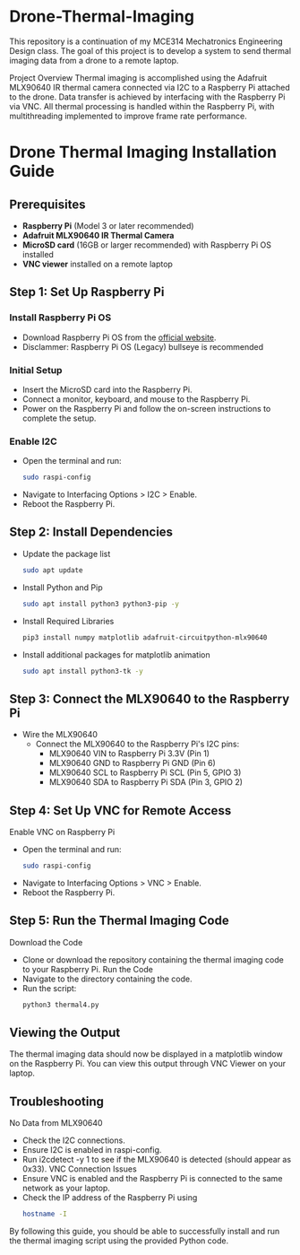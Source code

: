 # Drone-Thermal-Imaging
This repository is a continuation of my MCE314 Mechatronics Engineering Design class. The goal of this project is to develop a system to send thermal imaging data from a drone to a remote laptop.

Project Overview
Thermal imaging is accomplished using the Adafruit MLX90640 IR thermal camera connected via I2C to a Raspberry Pi attached to the drone. Data transfer is achieved by interfacing with the Raspberry Pi via VNC. All thermal processing is handled within the Raspberry Pi, with multithreading implemented to improve frame rate performance.

# Drone Thermal Imaging Installation Guide

## Prerequisites
- **Raspberry Pi** (Model 3 or later recommended)
- **Adafruit MLX90640 IR Thermal Camera**
- **MicroSD card** (16GB or larger recommended) with Raspberry Pi OS installed
- **VNC viewer** installed on a remote laptop

## Step 1: Set Up Raspberry Pi

### Install Raspberry Pi OS
- Download Raspberry Pi OS from the [official website](https://www.raspberrypi.org/downloads/).
- Disclammer: Raspberry Pi OS (Legacy) bullseye is recommended 


### Initial Setup
- Insert the MicroSD card into the Raspberry Pi.
- Connect a monitor, keyboard, and mouse to the Raspberry Pi.
- Power on the Raspberry Pi and follow the on-screen instructions to complete the setup.

### Enable I2C
- Open the terminal and run:
  ```bash
  sudo raspi-config
- Navigate to Interfacing Options > I2C > Enable.
- Reboot the Raspberry Pi.

## Step 2: Install Dependencies
- Update the package list
  ```bash
  sudo apt update
- Install Python and Pip
  ```bash
  sudo apt install python3 python3-pip -y
- Install Required Libraries
   ```bash
  pip3 install numpy matplotlib adafruit-circuitpython-mlx90640
- Install additional packages for matplotlib animation
   ```bash
  sudo apt install python3-tk -y

## Step 3: Connect the MLX90640 to the Raspberry Pi
- Wire the MLX90640
    - Connect the MLX90640 to the Raspberry Pi's I2C pins:
        - MLX90640 VIN to Raspberry Pi 3.3V (Pin 1)
        - MLX90640 GND to Raspberry Pi GND (Pin 6)
        - MLX90640 SCL to Raspberry Pi SCL (Pin 5, GPIO 3)
        - MLX90640 SDA to Raspberry Pi SDA (Pin 3, GPIO 2)

## Step 4: Set Up VNC for Remote Access
Enable VNC on Raspberry Pi
- Open the terminal and run:
  ```bash
  sudo raspi-config
- Navigate to Interfacing Options > VNC > Enable.
- Reboot the Raspberry Pi.

## Step 5: Run the Thermal Imaging Code
Download the Code
- Clone or download the repository containing the thermal imaging code to your Raspberry Pi.
Run the Code
- Navigate to the directory containing the code.
- Run the script:
  ```bash
  python3 thermal4.py

## Viewing the Output
The thermal imaging data should now be displayed in a matplotlib window on the Raspberry Pi. You can view this output through VNC Viewer on your laptop.

## Troubleshooting
No Data from MLX90640
- Check the I2C connections.
- Ensure I2C is enabled in raspi-config.
- Run i2cdetect -y 1 to see if the MLX90640 is detected (should appear as 0x33).
VNC Connection Issues
- Ensure VNC is enabled and the Raspberry Pi is connected to the same network as your laptop.
- Check the IP address of the Raspberry Pi using
  ```bash
  hostname -I

By following this guide, you should be able to successfully install and run the thermal imaging script using the provided Python code.
